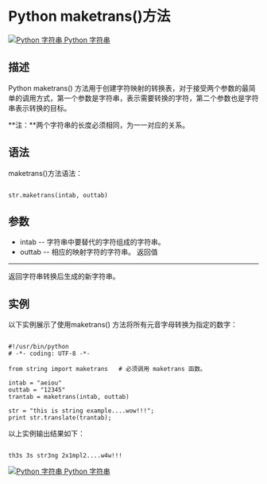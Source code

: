Python maketrans()方法
====================

 [![Python 字符串](../images/up.gif)
 Python 字符串](python-strings.html)


  描述
--

 Python maketrans() 方法用于创建字符映射的转换表，对于接受两个参数的最简单的调用方式，第一个参数是字符串，表示需要转换的字符，第二个参数也是字符串表示转换的目标。

 **注：**两个字符串的长度必须相同，为一一对应的关系。

 语法
--

 maketrans()方法语法：

 
```

str.maketrans(intab, outtab)

```

 参数
--

  * intab -- 字符串中要替代的字符组成的字符串。
 * outtab -- 相应的映射字符的字符串。
  返回值
---

 返回字符串转换后生成的新字符串。

 实例
--

 以下实例展示了使用maketrans() 方法将所有元音字母转换为指定的数字：

 
```

#!/usr/bin/python
# -*- coding: UTF-8 -*-

from string import maketrans   # 必须调用 maketrans 函数。

intab = "aeiou"
outtab = "12345"
trantab = maketrans(intab, outtab)

str = "this is string example....wow!!!";
print str.translate(trantab);

```

 以上实例输出结果如下：

 
```

th3s 3s str3ng 2x1mpl2....w4w!!!

```

  [![Python 字符串](../images/up.gif)
 Python 字符串](python-strings.html)